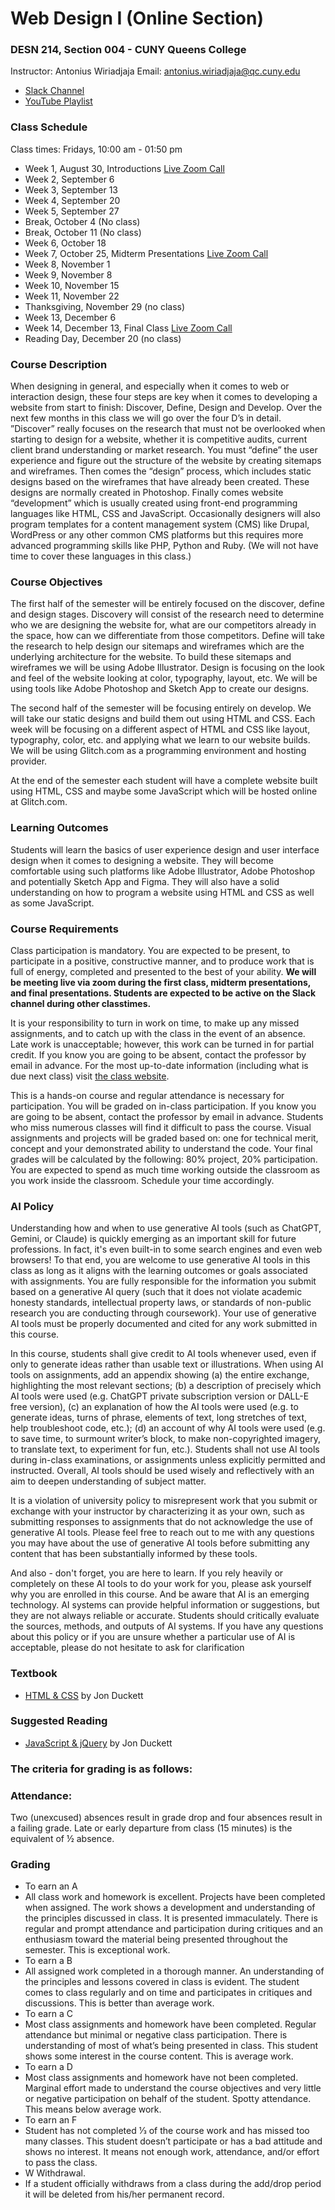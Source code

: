 # Web Design I (Online Section)
### DESN 214, Section 004 - CUNY Queens College

Instructor: Antonius Wiriadjaja
Email: [antonius.wiriadjaja@qc.cuny.edu](mailto:antonius.wiriadjaja@qc.cuny.edu ) 

- [Slack Channel](https://qc-design.slack.com/archives/C07H6BMBFAQ)
- [YouTube Playlist](https://www.youtube.com/playlist?list=PLKcBOqBHPjvkhFYe6otAxPHwExQEFmC8c)

### Class Schedule

Class times: Fridays, 10:00 am - 01:50 pm

- Week 1, August 30, Introductions [Live Zoom Call](https://us02web.zoom.us/j/88550250169?pwd=aarkIEWL6fSN06XbLaBQyGsiloIFtB.1)
- Week 2, September 6
- Week 3, September 13
- Week 4, September 20
- Week 5, September 27
- Break, October 4 (No class)
- Break, October 11 (No class)
- Week 6, October 18
- Week 7, October 25, Midterm Presentations [Live Zoom Call](https://us02web.zoom.us/j/88550250169?pwd=aarkIEWL6fSN06XbLaBQyGsiloIFtB.1)
- Week 8, November 1
- Week 9, November 8
- Week 10, November 15
- Week 11, November 22
- Thanksgiving, November 29 (no class)
- Week 13, December 6
- Week 14, December 13, Final Class [Live Zoom Call](https://us02web.zoom.us/j/88550250169?pwd=aarkIEWL6fSN06XbLaBQyGsiloIFtB.1)
- Reading Day, December 20 (no class)

### Course Description
When designing in general, and especially when it comes to web or interaction design, these four steps are key when it comes to developing a website from start to finish: Discover, Define, Design and Develop. Over the next few months in this class we will go over the four D’s in detail. ”Discover” really focuses on the research that must not be overlooked when starting to design for a website, whether it is competitive audits, current client brand understanding or market research. You must “define” the user experience and figure out the structure of the website by creating sitemaps and wireframes. Then comes the “design” process, which includes static designs based on the wireframes that have already been created. These designs are normally created in Photoshop. Finally comes website “development” which is usually created using front-end programming languages like HTML, CSS and JavaScript. Occasionally designers will also program templates for a content management system (CMS) like Drupal, WordPress or any other common CMS platforms but this requires more advanced programming skills like PHP, Python and Ruby. (We will not have time to cover these languages in this class.)

### Course Objectives
The first half of the semester will be entirely focused on the discover, define and design stages. Discovery will consist of the research need to determine who we are designing the website for, what are our competitors already in the space, how can we differentiate from those competitors. Define will take the research to help design our sitemaps and wireframes which are the underlying architecture for the website. To build these sitemaps and wireframes we will be using Adobe Illustrator. Design is focusing on the look and feel of the website looking at color, typography, layout, etc. We will be using tools like Adobe Photoshop and Sketch App to create our designs.

The second half of the semester will be focusing entirely on develop. We will take our static designs and build them out using HTML and CSS. Each week will be focusing on a different aspect of HTML and CSS like layout, typography, color, etc. and applying what we learn to our website builds. We will be using Glitch.com as a programming environment and hosting provider.

At the end of the semester each student will have a complete website built using HTML, CSS and maybe some JavaScript which will be hosted online at Glitch.com.

### Learning Outcomes
Students will learn the basics of user experience design and user interface design when it comes to designing a website. They will become comfortable using such platforms like Adobe Illustrator, Adobe Photoshop and potentially Sketch App and Figma. They will also have a solid understanding on how to program a website using HTML and CSS as well as some JavaScript.

### Course Requirements
Class participation is mandatory. You are expected to be present, to participate in a positive, constructive manner, and to produce work that is full of energy, completed and presented to the best of your ability. **We will be meeting live via zoom during the first class, midterm presentations, and final presentations. Students are expected to be active on the Slack channel during other classtimes.**

It is your responsibility to turn in work on time, to make up any missed assignments, and to catch up with the class in the event of an absence. Late work is unacceptable; however, this work can be turned in for partial credit. If you know you are going to be absent, contact the professor by email in advance. For the most up-to-date information (including what is due next class) visit [the class website](https://awcuny.github.io/web-design-FA24/). 

This is a hands-on course and regular attendance is necessary for participation. You will be graded on in-class participation. If you know you are going to be absent, contact the professor by email in advance. Students who miss numerous classes will find it difficult to pass the course. Visual assignments and projects will be graded based on: one for technical merit, concept and your demonstrated ability to understand the code. Your final grades will be calculated by the following: 80% project, 20% participation. You are expected to spend as much time working outside the classroom as you work inside the classroom. Schedule your time accordingly.

### AI Policy
Understanding how and when to use generative AI tools (such as ChatGPT, Gemini, or Claude) is quickly emerging as an important skill for future professions. In fact, it's even built-in to some search engines and even web browsers! To that end, you are welcome to use generative AI tools in this class as long as it aligns with the learning outcomes or goals associated with assignments. You are fully responsible for the information you submit based on a generative AI query (such that it does not violate academic honesty standards, intellectual property laws, or standards of non-public research you are conducting through coursework). Your use of generative AI tools must be properly documented and cited for any work submitted in this course.

In this course, students shall give credit to AI tools whenever used, even if only to generate ideas rather than usable text or illustrations. When using AI tools on assignments, add an appendix showing (a) the entire exchange, highlighting the most relevant sections; (b) a description of precisely which AI tools were used (e.g. ChatGPT private subscription version or DALL-E free version), (c) an explanation of how the AI tools were used (e.g. to generate ideas, turns of phrase, elements of text, long stretches of text, help troubleshoot code, etc.); (d) an account of why AI tools were used (e.g. to save time, to surmount writer’s block, to make non-copyrighted imagery, to translate text, to experiment for fun, etc.). Students shall not use AI tools during in-class examinations, or assignments unless explicitly permitted and instructed. Overall, AI tools should be used wisely and reflectively with an aim to deepen understanding of subject matter.

It is a violation of university policy to misrepresent work that you submit or exchange with your instructor by characterizing it as your own, such as submitting responses to assignments that do not acknowledge the use of generative AI tools. Please feel free to reach out to me with any questions you may have about the use of generative AI tools before submitting any content that has been substantially informed by these tools.

And also - don't forget, you are here to learn. If you rely heavily or completely on these AI tools to do your work for you, please ask yourself why you are enrolled in this course. And be aware that AI is an emerging technology. AI systems can provide helpful information or suggestions, but they are not always reliable or accurate. Students should critically evaluate the sources, methods, and outputs of AI systems. If you have any questions about this policy or if you are unsure whether a particular use of AI is acceptable, please do not hesitate to ask for clarification

### Textbook
- [HTML & CSS](http://htmlandcssbook.com/buy/) by Jon Duckett


### Suggested Reading
- [JavaScript & jQuery](http://javascriptbook.com/buy/) by Jon Duckett

### The criteria for grading is as follows:

### Attendance:
Two (unexcused) absences result in grade drop and four absences result in a failing grade. Late
or early departure from class (15 minutes) is the equivalent of ½ absence.

### Grading
- To earn an A
 - All class work and homework is excellent. Projects have been completed when assigned. The work shows a development and understanding of the principles discussed in class. It is presented immaculately. There is regular and prompt attendance and participation during critiques and an enthusiasm toward the material being presented throughout the semester. This is exceptional work.
- To earn a B
 - All assigned work completed in a thorough manner. An understanding of the principles and
lessons covered in class is evident. The student comes to class regularly and on time and
participates in critiques and discussions. This is better than average work.
- To earn a C
 - Most class assignments and homework have been completed. Regular attendance but minimal
or negative class participation. There is understanding of most of what’s being presented in
class. This student shows some interest in the course content. This is average work.
- To earn a D
 - Most class assignments and homework have not been completed. Marginal effort made to
understand the course objectives and very little or negative participation on behalf of the
student. Spotty attendance. This means below average work.
- To earn an F
 - Student has not completed 1⁄3 of the course work and has missed too many classes. This
student doesn’t participate or has a bad attitude and shows no interest. It means not enough
work, attendance, and/or effort to pass the class.
- W Withdrawal.
 - If a student officially withdraws from a class during the add/drop period it will be deleted from his/her permanent record.
